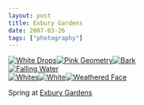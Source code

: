 ```yaml
---
layout: post
title: Exbury Gardens
date: 2007-03-26
tags: ["photography"]
---
```


[![White Drops](https://farm1.static.flickr.com/155/434972105_daa48852c6_s.jpg)](http://www.flickr.com/photos/knolleary/434972105)[![Pink Geometry](https://farm1.static.flickr.com/150/434971741_05f0a05a2e_s.jpg)](http://www.flickr.com/photos/knolleary/434971741)[![Bark](https://farm1.static.flickr.com/187/434970694_e209e43dbb_s.jpg)](http://www.flickr.com/photos/knolleary/434970694)  
[![Falling Water](https://farm1.static.flickr.com/174/434970242_408904b41c_s.jpg)](http://www.flickr.com/photos/knolleary/434970242)  
[![Whites](https://farm1.static.flickr.com/151/434969706_603d3d42ec_s.jpg)](http://www.flickr.com/photos/knolleary/434969706)[![White](https://farm1.static.flickr.com/180/434969378_943a91250b_s.jpg)](http://www.flickr.com/photos/knolleary/434969378)[![Weathered Face](https://farm1.static.flickr.com/158/434969855_cfdc52eab9_s.jpg)](http://www.flickr.com/photos/knolleary/434969855)

Spring at [Exbury Gardens](http://www.exbury.co.uk/exbury/index.htm)
